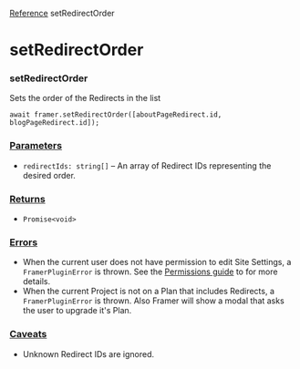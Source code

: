 [Reference](https://www.framer.com/developers/reference)
setRedirectOrder
# setRedirectOrder
### setRedirectOrder
Sets the order of the Redirects in the list
```
await framer.setRedirectOrder([aboutPageRedirect.id, blogPageRedirect.id]);
```

### [Parameters](https://www.framer.com/developers/reference/plugins-redirects-set-redirect-order#parameters)
  * `redirectIds: string[]` – An array of Redirect IDs representing the desired order.


### [Returns](https://www.framer.com/developers/reference/plugins-redirects-set-redirect-order#returns)
  * `Promise<void>`


### [Errors](https://www.framer.com/developers/reference/plugins-redirects-set-redirect-order#errors)
  * When the current user does not have permission to edit Site Settings, a `FramerPluginError` is thrown. See the [Permissions guide](https://www.framer.com/developers/plugins-permissions) to for more details.
  * When the current Project is not on a Plan that includes Redirects, a `FramerPluginError` is thrown. Also Framer will show a modal that asks the user to upgrade it's Plan.


### [Caveats](https://www.framer.com/developers/reference/plugins-redirects-set-redirect-order#caveats)
  * Unknown Redirect IDs are ignored.


